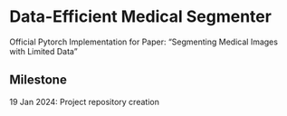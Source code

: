# Data-Efficient Medical Segmenter
Official Pytorch Implementation for Paper: “Segmenting Medical Images with Limited Data”

## Milestone
19 Jan 2024: Project repository creation
